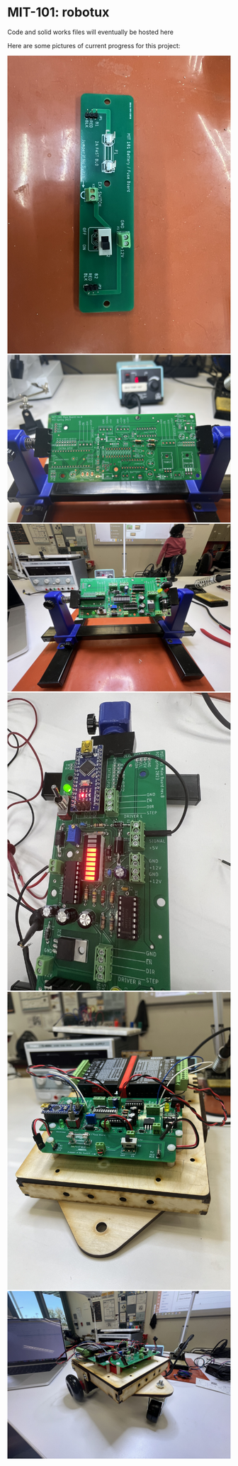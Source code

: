 MIT-101: robotux
========

Code and solid works files will eventually be hosted here

Here are some pictures of current progress for this project:

![IMG_4439](media/images/IMG_4439.jpeg)
![IMG_4461](media/images/IMG_4461.jpeg)
![IMG_4650](media/images/IMG_4650.jpeg)
![IMG_4725](media/images/IMG_4725.jpeg)
![IMG_4811](media/images/IMG_4811.jpeg)
![IMG_4854](media/images/IMG_4854.jpeg)

